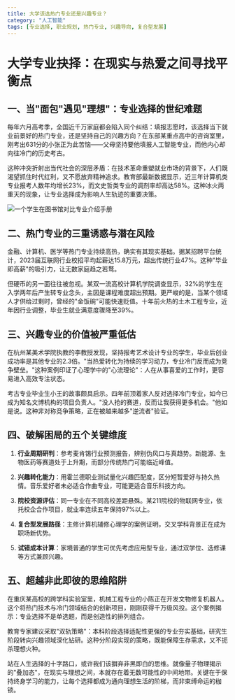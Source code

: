 ```yaml
---
title: 大学该选热门专业还是兴趣专业？
category: "人工智能"
tags: [专业选择, 职业规划, 热门专业, 兴趣导向, 复合型发展]
---
```

# 大学专业抉择：在现实与热爱之间寻找平衡点 

## 一、当"面包"遇见"理想"：专业选择的世纪难题
 
 每年六月高考季，全国近千万家庭都会陷入同个纠结：填报志愿时，该选择当下就业前景好的热门专业，还是坚持自己的兴趣方向？在东部某重点高中的咨询室里，刚考出631分的小张正为此苦恼——父母坚持要他填报人工智能专业，而他内心却向往冷门的历史考古。
 
 这种冲突折射出当代社会的深层矛盾：在技术革命重塑就业市场的背景下，人们既渴望抓住时代红利，又不愿放弃精神追求。教育部最新数据显示，近三年计算机类专业报考人数年均增长23%，而文史哲类专业的调剂率却高达58%。这种冰火两重天的现象，让专业选择成为影响人生轨迹的重要决策。

![一个学生在图书馆对比专业介绍手册](https://images.unsplash.com/photo-1580894906475-403276d3942d?ixlib=rb-1.2.1&auto=format&fit=crop&w=1920&q=80)

## 二、热门专业的三重诱惑与潜在风险
 
 金融、计算机、医学等热门专业持续高热，确实有其现实基础。据某招聘平台统计，2023届互联网行业校招平均起薪达15.8万元，超出传统行业47%。这种"毕业即高薪"的吸引力，让无数家庭趋之若鹜。
 
 但硬币的另一面往往被忽视。某双一流高校计算机学院调查显示，32%的学生在入学两年后产生转专业念头，主因是课程难度超出预期。更严峻的是，当某个领域人才供给过剩时，曾经的"金饭碗"可能快速贬值。十年前火热的土木工程专业，近年因行业调整，毕业生就业满意度骤降至39%。

## 三、兴趣专业的价值被严重低估
 
 在杭州某美术学院执教的李教授发现，坚持报考艺术设计专业的学生，毕业后创业成功率是其他专业的2.3倍。"当热爱转化为持续的学习动力，专业冷门反而成为竞争壁垒。"这种案例印证了心理学中的"心流理论"：人在从事喜爱的工作时，更容易进入高效专注状态。
 
 考古专业毕业生小王的故事颇具启示。四年前顶着家人反对选择冷门专业，如今已成为知名文博机构的项目负责人。"没人抢的赛道，反而让我获得更多机会。"他如是说。这种非对称竞争策略，正在被越来越多"逆流者"验证。

## 四、破解困局的五个关键维度
 
 1. **行业周期研判**：参考麦肯锡行业预测报告，辨别伪风口与真趋势。新能源、生物医药等赛道处于上升期，而部分传统热门可能临近峰值。
 
 2. **兴趣转化能力**：用霍兰德职业测试量化兴趣匹配度，区分短暂爱好与持久热情。音乐爱好者未必适合作曲专业，可能更适合音乐科技方向。
 
 3. **院校资源评估**：同一专业在不同高校差距悬殊。某211院校的物联网专业，依托校企合作项目，就业率连续五年保持97%以上。
 
 4. **复合型发展路径**：主修计算机辅修心理学的案例证明，交叉学科背景正在成为职场新优势。
 
 5. **试错成本计算**：家境普通的学生可优先考虑应用型专业，通过双学位、选修课等方式兼顾兴趣。

## 五、超越非此即彼的思维陷阱
 
 在重庆某高校的跨学科实验室里，机械工程专业的小陈正在开发文物修复机器人。这个将热门技术与冷门领域结合的创新项目，刚刚获得千万级风投。这个案例揭示：专业选择不是单选题，而是创造性的排列组合。
 
 教育专家建议采取"双轨策略"：本科阶段选择适配性更强的专业夯实基础，研究生阶段转向兴趣领域深化钻研。这种分阶段实现的策略，既能保障生存需求，又不扼杀理想火种。
 
 站在人生选择的十字路口，或许我们该摒弃非黑即白的思维。就像量子物理揭示的"叠加态"，在现实与理想之间，本就存在着无数可能性的中间地带。关键在于保持终身学习的能力，让每个选择都成为通向理想生活的阶梯，而非束缚命运的枷锁。